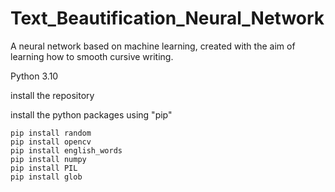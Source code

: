 # Text_Beautification_Neural_Network
A neural network based on machine learning, created with the aim of learning how to smooth cursive writing.

Python 3.10

install the repository

install the python packages using "pip"

```
pip install random
pip install opencv
pip install english_words
pip install numpy
pip install PIL
pip install glob
```
